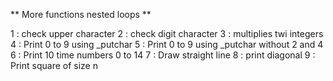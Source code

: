 ** More functions nested loops **

1 : check upper character
2 : check digit character
3 : multiplies twi integers
4 : Print 0 to 9 using _putchar
5 : Print 0 to 9 using _putchar without 2 and 4
6 : Print 10 time numbers 0 to 14
7 : Draw straight line
8 : print diagonal 
9 : Print square of size n
